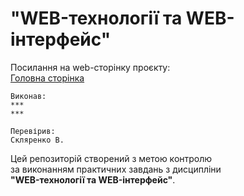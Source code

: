 # "WEB-технології та WEB-інтерфейс"

Посилання на web-сторінку проєкту:  
[Головна сторінка](https://volodey17.github.io/web_tech_project/)

    Виконав:  
    ***
    *** 

    Перевірив:  
    Скляренко В.  

Цей репозиторій створений з метою контролю  
за виконанням практичних завдань з дисципліни  
**"WEB-технології та WEB-інтерфейс"**.